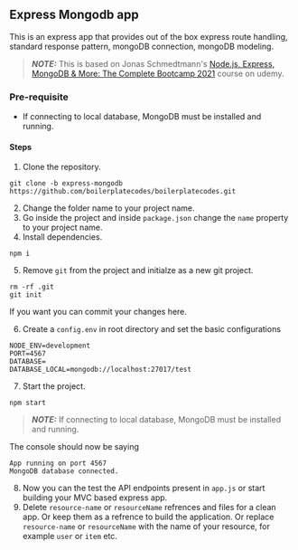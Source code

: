 ## Express Mongodb app

This is an express app that provides out of the box express route handling, standard response pattern, mongoDB connection, mongoDB modeling.

> **_NOTE:_** This is based on Jonas Schmedtmann's [Node.js, Express, MongoDB & More: The Complete Bootcamp 2021](https://www.udemy.com/course/nodejs-express-mongodb-bootcamp/) course on udemy.

### Pre-requisite

- If connecting to local database, MongoDB must be installed and running.

#### Steps

1. Clone the repository.

```
git clone -b express-mongodb https://github.com/boilerplatecodes/boilerplatecodes.git
```

2. Change the folder name to your project name.
3. Go inside the project and inside `package.json` change the `name` property to your project name.
4. Install dependencies.

```
npm i
```

5. Remove `git` from the project and initialze as a new git project.

```
rm -rf .git
git init
```

If you want you can commit your changes here.

6. Create a `config.env` in root directory and set the basic configurations

```
NODE_ENV=development
PORT=4567
DATABASE=
DATABASE_LOCAL=mongodb://localhost:27017/test
```

7. Start the project.

```
npm start
```

> **_NOTE:_** If connecting to local database, MongoDB must be installed and running.

The console should now be saying

```
App running on port 4567
MongoDB database connected.
```

8. Now you can the test the API endpoints present in `app.js` or start building your MVC based express app.
9. Delete `resource-name` or `resourceName` refrences and files for a clean app. Or keep them as a refrence to build the application. Or replace `resource-name` or `resourceName` with the name of your resource, for example `user` or `item` etc.
